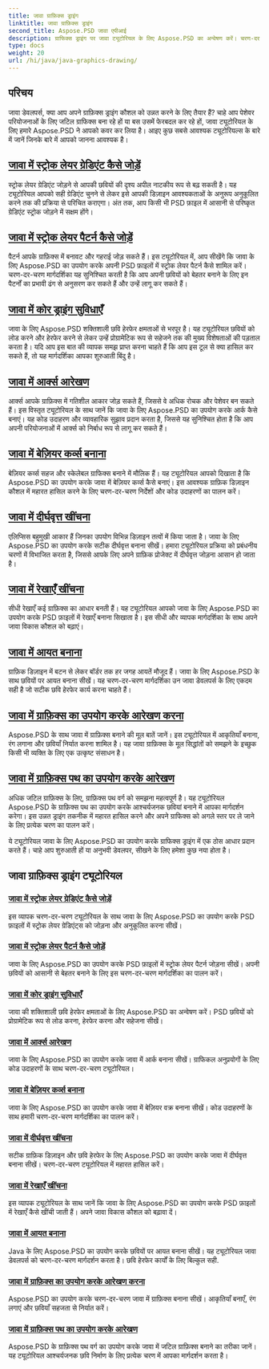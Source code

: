 ```yaml
---
title: जावा ग्राफ़िक्स ड्राइंग
linktitle: जावा ग्राफ़िक्स ड्राइंग
second_title: Aspose.PSD जावा एपीआई
description: ग्राफिक्स ड्राइंग पर जावा ट्यूटोरियल के लिए Aspose.PSD का अन्वेषण करें। चरण-दर-चरण मार्गदर्शिकाओं के साथ स्ट्रोक जोड़ना, आकृतियाँ बनाना और PSD फ़ाइलों में हेरफेर करना सीखें।
type: docs
weight: 20
url: /hi/java/java-graphics-drawing/
---
```


## परिचय

जावा डेवलपर्स, क्या आप अपने ग्राफ़िक्स ड्राइंग कौशल को उन्नत करने के लिए तैयार हैं? चाहे आप पेशेवर परियोजनाओं के लिए जटिल ग्राफिक्स बना रहे हों या बस उसमें फेरबदल कर रहे हों, जावा ट्यूटोरियल के लिए हमारे Aspose.PSD ने आपको कवर कर लिया है। आइए कुछ सबसे आवश्यक ट्यूटोरियल्स के बारे में जानें जिनके बारे में आपको जानना आवश्यक है।

## [जावा में स्ट्रोक लेयर ग्रेडिएंट कैसे जोड़ें](./add-stroke-layer-gradient/)

स्ट्रोक लेयर ग्रेडिएंट जोड़ने से आपकी छवियों की दृश्य अपील नाटकीय रूप से बढ़ सकती है। यह ट्यूटोरियल आपको सही ग्रेडिएंट चुनने से लेकर इसे आपकी डिज़ाइन आवश्यकताओं के अनुरूप अनुकूलित करने तक की प्रक्रिया से परिचित कराएगा। अंत तक, आप किसी भी PSD फ़ाइल में आसानी से परिष्कृत ग्रेडिएंट स्ट्रोक जोड़ने में सक्षम होंगे।

## [जावा में स्ट्रोक लेयर पैटर्न कैसे जोड़ें](./add-stroke-layer-pattern/)

पैटर्न आपके ग्राफ़िक्स में बनावट और गहराई जोड़ सकते हैं। इस ट्यूटोरियल में, आप सीखेंगे कि जावा के लिए Aspose.PSD का उपयोग करके अपनी PSD फ़ाइलों में स्ट्रोक लेयर पैटर्न कैसे शामिल करें। चरण-दर-चरण मार्गदर्शिका यह सुनिश्चित करती है कि आप अपनी छवियों को बेहतर बनाने के लिए इन पैटर्नों का प्रभावी ढंग से अनुसरण कर सकते हैं और उन्हें लागू कर सकते हैं।

## [जावा में कोर ड्राइंग सुविधाएँ](./core-drawing-features/)

जावा के लिए Aspose.PSD शक्तिशाली छवि हेरफेर क्षमताओं से भरपूर है। यह ट्यूटोरियल छवियों को लोड करने और हेरफेर करने से लेकर उन्हें प्रोग्रामेटिक रूप से सहेजने तक की मुख्य विशेषताओं की पड़ताल करता है। यदि आप इस बात की व्यापक समझ प्राप्त करना चाहते हैं कि आप इस टूल से क्या हासिल कर सकते हैं, तो यह मार्गदर्शिका आपका शुरुआती बिंदु है।

## [जावा में आर्क्स आरेखण](./drawing-arcs/)

आर्क्स आपके ग्राफ़िक्स में गतिशील आकार जोड़ सकते हैं, जिससे वे अधिक रोचक और पेशेवर बन सकते हैं। इस विस्तृत ट्यूटोरियल के साथ जानें कि जावा के लिए Aspose.PSD का उपयोग करके आर्क कैसे बनाएं। यह कोड उदाहरण और व्यावहारिक सुझाव प्रदान करता है, जिससे यह सुनिश्चित होता है कि आप अपनी परियोजनाओं में आर्क्स को निर्बाध रूप से लागू कर सकते हैं।

## [जावा में बेज़ियर कर्व्स बनाना](./drawing-bezier-curves/)

बेज़ियर कर्व्स सहज और स्केलेबल ग्राफिक्स बनाने में मौलिक हैं। यह ट्यूटोरियल आपको दिखाता है कि Aspose.PSD का उपयोग करके जावा में बेज़ियर कर्व्स कैसे बनाएं। इस आवश्यक ग्राफ़िक डिज़ाइन कौशल में महारत हासिल करने के लिए चरण-दर-चरण निर्देशों और कोड उदाहरणों का पालन करें।

## [जावा में दीर्घवृत्त खींचना](./drawing-ellipses/)

एलिप्सिस बहुमुखी आकार हैं जिनका उपयोग विभिन्न डिज़ाइन तत्वों में किया जाता है। जावा के लिए Aspose.PSD का उपयोग करके सटीक दीर्घवृत्त बनाना सीखें। हमारा ट्यूटोरियल प्रक्रिया को प्रबंधनीय चरणों में विभाजित करता है, जिससे आपके लिए अपने ग्राफ़िक प्रोजेक्ट में दीर्घवृत्त जोड़ना आसान हो जाता है।

## [जावा में रेखाएँ खींचना](./drawing-lines/)

सीधी रेखाएँ कई ग्राफ़िक्स का आधार बनती हैं। यह ट्यूटोरियल आपको जावा के लिए Aspose.PSD का उपयोग करके PSD फ़ाइलों में रेखाएँ बनाना सिखाता है। इस सीधी और व्यापक मार्गदर्शिका के साथ अपने जावा विकास कौशल को बढ़ाएं।

## [जावा में आयत बनाना](./drawing-rectangles/)

ग्राफ़िक डिज़ाइन में बटन से लेकर बॉर्डर तक हर जगह आयतें मौजूद हैं। जावा के लिए Aspose.PSD के साथ छवियों पर आयत बनाना सीखें। यह चरण-दर-चरण मार्गदर्शिका उन जावा डेवलपर्स के लिए एकदम सही है जो सटीक छवि हेरफेर कार्य करना चाहते हैं।

## [जावा में ग्राफ़िक्स का उपयोग करके आरेखण करना](./drawing-using-graphics/)

Aspose.PSD के साथ जावा में ग्राफ़िक्स बनाने की मूल बातें जानें। इस ट्यूटोरियल में आकृतियाँ बनाना, रंग लगाना और छवियाँ निर्यात करना शामिल है। यह जावा ग्राफ़िक्स के मूल सिद्धांतों को समझने के इच्छुक किसी भी व्यक्ति के लिए एक उत्कृष्ट संसाधन है।

## [जावा में ग्राफ़िक्स पथ का उपयोग करके आरेखण](./drawing-using-graphics-path/)

अधिक जटिल ग्राफ़िक्स के लिए, ग्राफ़िक्स पथ वर्ग को समझना महत्वपूर्ण है। यह ट्यूटोरियल Aspose.PSD के ग्राफ़िक्स पथ का उपयोग करके आश्चर्यजनक छवियां बनाने में आपका मार्गदर्शन करेगा। इस उन्नत ड्राइंग तकनीक में महारत हासिल करने और अपने ग्राफिक्स को अगले स्तर पर ले जाने के लिए प्रत्येक चरण का पालन करें।

ये ट्यूटोरियल जावा के लिए Aspose.PSD का उपयोग करके ग्राफिक्स ड्राइंग में एक ठोस आधार प्रदान करते हैं। चाहे आप शुरुआती हों या अनुभवी डेवलपर, सीखने के लिए हमेशा कुछ नया होता है।

## जावा ग्राफ़िक्स ड्राइंग ट्यूटोरियल
### [जावा में स्ट्रोक लेयर ग्रेडिएंट कैसे जोड़ें](./add-stroke-layer-gradient/)
इस व्यापक चरण-दर-चरण ट्यूटोरियल के साथ जावा के लिए Aspose.PSD का उपयोग करके PSD फ़ाइलों में स्ट्रोक लेयर ग्रेडिएंट्स को जोड़ना और अनुकूलित करना सीखें।
### [जावा में स्ट्रोक लेयर पैटर्न कैसे जोड़ें](./add-stroke-layer-pattern/)
जावा के लिए Aspose.PSD का उपयोग करके PSD फ़ाइलों में स्ट्रोक लेयर पैटर्न जोड़ना सीखें। अपनी छवियों को आसानी से बेहतर बनाने के लिए इस चरण-दर-चरण मार्गदर्शिका का पालन करें।
### [जावा में कोर ड्राइंग सुविधाएँ](./core-drawing-features/)
जावा की शक्तिशाली छवि हेरफेर क्षमताओं के लिए Aspose.PSD का अन्वेषण करें। PSD छवियों को प्रोग्रामेटिक रूप से लोड करना, हेरफेर करना और सहेजना सीखें।
### [जावा में आर्क्स आरेखण](./drawing-arcs/)
जावा के लिए Aspose.PSD का उपयोग करके जावा में आर्क बनाना सीखें। ग्राफिकल अनुप्रयोगों के लिए कोड उदाहरणों के साथ चरण-दर-चरण ट्यूटोरियल।
### [जावा में बेज़ियर कर्व्स बनाना](./drawing-bezier-curves/)
जावा के लिए Aspose.PSD का उपयोग करके जावा में बेज़ियर वक्र बनाना सीखें। कोड उदाहरणों के साथ हमारी चरण-दर-चरण मार्गदर्शिका का पालन करें।
### [जावा में दीर्घवृत्त खींचना](./drawing-ellipses/)
सटीक ग्राफ़िक डिज़ाइन और छवि हेरफेर के लिए Aspose.PSD का उपयोग करके जावा में दीर्घवृत्त बनाना सीखें। चरण-दर-चरण ट्यूटोरियल में महारत हासिल करें।
### [जावा में रेखाएँ खींचना](./drawing-lines/)
इस व्यापक ट्यूटोरियल के साथ जानें कि जावा के लिए Aspose.PSD का उपयोग करके PSD फ़ाइलों में रेखाएँ कैसे खींची जाती हैं। अपने जावा विकास कौशल को बढ़ावा दें।
### [जावा में आयत बनाना](./drawing-rectangles/)
Java के लिए Aspose.PSD का उपयोग करके छवियों पर आयत बनाना सीखें। यह ट्यूटोरियल जावा डेवलपर्स को चरण-दर-चरण मार्गदर्शन करता है। छवि हेरफेर कार्यों के लिए बिल्कुल सही.
### [जावा में ग्राफ़िक्स का उपयोग करके आरेखण करना](./drawing-using-graphics/)
Aspose.PSD का उपयोग करके चरण-दर-चरण जावा में ग्राफ़िक्स बनाना सीखें। आकृतियाँ बनाएँ, रंग लगाएं और छवियाँ सहजता से निर्यात करें।
### [जावा में ग्राफ़िक्स पथ का उपयोग करके आरेखण](./drawing-using-graphics-path/)
Aspose.PSD के ग्राफ़िक्स पथ वर्ग का उपयोग करके जावा में जटिल ग्राफ़िक्स बनाने का तरीका जानें। यह ट्यूटोरियल आश्चर्यजनक छवि निर्माण के लिए प्रत्येक चरण में आपका मार्गदर्शन करता है।